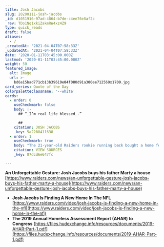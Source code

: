 ```yaml
---
title: Josh Jacobs
slug: 20200111-josh-jacobs
_id: d1051916-97ad-4864-b7de-c4ee76e8af2c
_rev: TDo1Nq1xkiZakmRW4xz4Z9
type: quick_reads
draft: false
aliases:
  - /
_createdAt: '2021-04-04T07:58:33Z'
_updatedAt: '2021-04-04T07:58:33Z'
date: '2020-01-11T03:45:00.000Z'
lastmod: '2020-01-11T03:45:00.000Z'
weight: 50
featured_image:
  alt: Image
  url: >-
    bd6a15bad771cb13b39619e04f080d91a300ee712560x1709.jpg
card_series: Quote of the Day
colorpaletteclassname: '--white'
cards:
  - order: 0
    useCheckmark: false
    body: |-
      ## “_I’m real life blessed_.”

      ##
    citation: JOSH JACOBS
    _key: 5a2288411638
  - order: 1
    useCheckmark: true
    body: "The 21-year-old Raiders rookie running back bought a home for his father, who raised him and\_his four siblings. The family struggled financially and were often forced to live in their car.\_Jacobs was the 24th overall pick in the NFL draft in 2019 when more than 106,000 minors experienced homelessness."
    citation: VIEW SOURCES
    _key: 07dcd6e647fc

---
```

**An Unforgettable Gesture: Josh Jacobs buys his father Marty a house**  
[https://www.raiders.com/news/an-unforgettable-gesture-josh-jacobs-buys-his-father-marty-a-house](https://www.raiders.com/news/an-unforgettable-gesture-josh-jacobs-buys-his-father-marty-a-house)

* **Josh Jacobs Is Finding A New Home In The NFL**  
[https://www.raiders.com/video/josh-jacobs-is-finding-a-new-home-in-the-nfl](https://www.raiders.com/video/josh-jacobs-is-finding-a-new-home-in-the-nfl)
* **The 2019 Annual Homeless Assessment Report (AHAR) to Congress** [https://files.hudexchange.info/resources/documents/2019-AHAR-Part-1.pdf](https://files.hudexchange.info/resources/documents/2019-AHAR-Part-1.pdf)